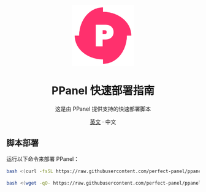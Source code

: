 <div align="center">

<img width="160" src="https://raw.githubusercontent.com/perfect-panel/ppanel-assets/refs/heads/main/logo.svg">

<h1>PPanel 快速部署指南</h1>

这是由 PPanel 提供支持的快速部署脚本

[英文](./README.md) · 中文

</div>

## 脚本部署

运行以下命令来部署 PPanel：

```sh
bash <(curl -fsSL https://raw.githubusercontent.com/perfect-panel/ppanel-script/refs/heads/main/install.sh)
```

```sh
bash <(wget -qO- https://raw.githubusercontent.com/perfect-panel/ppanel-script/refs/heads/main/install.sh)
```

